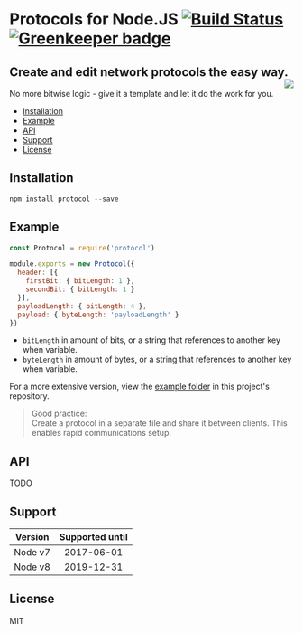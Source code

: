 # Protocols for Node.JS [![Build Status](https://travis-ci.org/wuhkuh/protocol.svg)](https://travis-ci.org/wuhkuh/protocol) [![Greenkeeper badge](https://badges.greenkeeper.io/wuhkuh/protocol.svg)](https://greenkeeper.io/)
## Create and edit network protocols the easy way. <a href="https://github.com/feross/standard"><img align="right" src="https://cdn.rawgit.com/feross/standard/master/badge.svg"></a>

No more bitwise logic - give it a template and let it do the work for you.

  * <a href="#installation">Installation</a>
  * <a href="#example">Example</a>
  * <a href="#api">API</a>
  * <a href="#support">Support</a>
  * <a href="#license">License</a>

<a name="installation"></a>

## Installation

```js
npm install protocol --save
```

<a name="example"></a>

## Example

```js
const Protocol = require('protocol')

module.exports = new Protocol({
  header: [{
    firstBit: { bitLength: 1 },
    secondBit: { bitLength: 1 }
  }],
  payloadLength: { bitLength: 4 },
  payload: { byteLength: 'payloadLength' }
})
```

* `bitLength` in amount of bits, or a string that references to another key when variable. 
* `byteLength` in amount of bytes, or a string that references to another key when variable.

For a more extensive version, view the <a href="https://github.com/wuhkuh/protocol/tree/master/example">example folder</a> in this project's repository.

> Good practice:  
> Create a protocol in a separate file and share it between clients. This enables rapid communications setup.

<a name="api"></a>

## API
TODO

<a name="support"></a>

## Support

| Version  | Supported until |
| --------- | :---------------: |
| Node v7 |    2017-06-01   |
| Node v8 |    2019-12-31   |

<a name="license"></a>

## License
MIT

